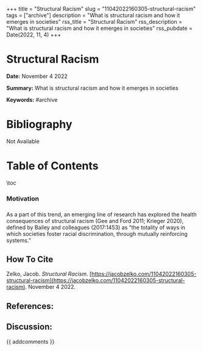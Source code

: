 +++
title = "Structural Racism"
slug = "11042022160305-structural-racism"
tags = ["archive"]
description = "What is structural racism and how it emerges in societies"
rss_title = "Structural Racism"
rss_description = "What is structural racism and how it emerges in societies"
rss_pubdate = Date(2022, 11, 4)
+++



Structural Racism
=========

**Date:** November 4 2022

**Summary:** What is structural racism and how it emerges in societies

**Keywords:** #archive

Bibliography
==========

Not Available

Table of Contents
=========

\toc

### Motivation

### 

As a part of this trend, an emerging line of research has explored the health consequences of structural racism (Gee and Ford 2011; Krieger 2020), defined by Bailey and colleagues (2017:1453) as “the totality of ways in which societies foster racial discrimination, through mutually reinforcing systems.”
## How To Cite

 Zelko, Jacob. _Structural Racism_. [https://jacobzelko.com/11042022160305-structural-racism](https://jacobzelko.com/11042022160305-structural-racism). November 4 2022.
## References:
## Discussion: 

{{ addcomments }}
